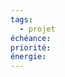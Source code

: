 ```yaml
---
tags:
  - projet
échéance: 
priorité: 
énergie: 
---
```


```dataviewjs const {createButton} = app.plugins.plugins["buttons"] const {update} = app.plugins.plugins['metaedit'].api const defer = async (file, key) => { const value = await app.plugins.plugins['templater-obsidian'].templater.functions_generator.internal_functions.modules_array[4].static_functions.get('prompt')("What Date") const date = app.plugins.plugins['nldates-obsidian'].parseDate(value).moment.format("YYYY-MM-DD") await update(key, date, file) } dv.table( ["Name", "Date", "Bouton"], dv.pages("").map(t => [t.file.link, t['date'], createButton({app, el: this.container, args: {name: "Change date"}, clickOverride: {click: defer, params: [t.file.path, 'date']}})]) ) 
```